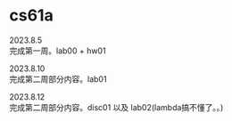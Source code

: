 # cs61a

2023.8.5  
完成第一周。lab00 + hw01

2023.8.10  
完成第二周部分内容。lab01

2023.8.12  
完成第二周部分内容。disc01 以及 lab02(lambda搞不懂了。。)
